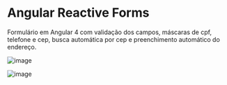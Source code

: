# Angular Reactive Forms

Formulário em Angular 4 com validação dos campos, máscaras de cpf, telefone e cep, busca automática por cep e preenchimento automático do endereço.

![image](https://user-images.githubusercontent.com/29076312/37378497-354b876a-270e-11e8-8648-d654b1ff7194.png)

![image](https://user-images.githubusercontent.com/29076312/37378981-4236a174-2710-11e8-8a9a-bf0292fc5ff5.png)

